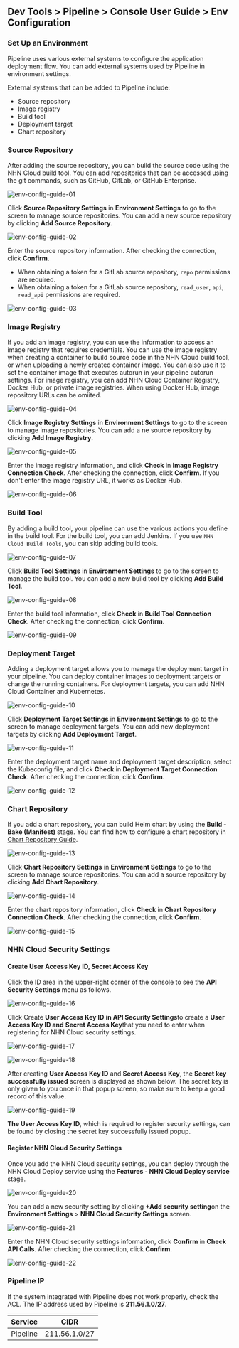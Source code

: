 ## Dev Tools > Pipeline > Console User Guide > Env Configuration

### Set Up an Environment

Pipeline uses various external systems to configure the application deployment flow. You can add external systems used by Pipeline in environment settings.

External systems that can be added to Pipeline include:
- Source repository
- Image registry
- Build tool
- Deployment target
- Chart repository

### Source Repository

After adding the source repository, you can build the source code using the NHN Cloud build tool. You can add repositories that can be accessed using the git commands, such as GitHub, GitLab, or GitHub Enterprise.

![env-config-guide-01](http://static.toastoven.net/prod_pipeline/2023-03-28/env-config-guide-01.png)

Click **Source Repository Settings** in **Environment Settings** to go to the screen to manage source repositories. You can add a new source repository by clicking **Add Source Repository**.

![env-config-guide-02](http://static.toastoven.net/prod_pipeline/2023-03-28/env-config-guide-02.png)

Enter the source repository information. After checking the connection, click **Confirm**.
- When obtaining a token for a GitLab source repository, `repo` permissions are required.
- When obtaining a token for a GitLab source repository, `read_user`, `api`, `read_api` permissions are required.

![env-config-guide-03](http://static.toastoven.net/prod_pipeline/2023-03-28/env-config-guide-03.png)

### Image Registry

If you add an image registry, you can use the information to access an image registry that requires credentials. You can use the image registry when creating a container to build source code in the NHN Cloud build tool, or when uploading a newly created container image. You can also use it to set the container image that executes autorun in your pipeline autorun settings. For image registry, you can add NHN Cloud Container Registry, Docker Hub, or private image registries. When using Docker Hub, image repository URLs can be omiited.

![env-config-guide-04](http://static.toastoven.net/prod_pipeline/2023-03-28/env-config-guide-04.png)

Click **Image Registry Settings** in **Environment Settings** to go to the screen to manage image repositories. You can add a ne source repository by clicking **Add Image Registry**.

![env-config-guide-05](http://static.toastoven.net/prod_pipeline/2023-03-28/env-config-guide-05.png)

Enter the image registry information, and click **Check** in **Image Registry Connection Check**. After checking the connection, click **Confirm**. If you don't enter the image registry URL, it works as Docker Hub.

![env-config-guide-06](http://static.toastoven.net/prod_pipeline/2023-03-28/env-config-guide-06.png)

### Build Tool

By adding a build tool, your pipeline can use the various actions you define in the build tool. For the build tool, you can add Jenkins. If you use `NHN Cloud Build Tools`, you can skip adding build tools.

![env-config-guide-07](http://static.toastoven.net/prod_pipeline/2023-03-28/env-config-guide-07.png)

Click **Build Tool Settings** in **Environment Settings** to go to the screen to manage the build tool. You can add a new build tool by clicking **Add Build Tool**.

![env-config-guide-08](http://static.toastoven.net/prod_pipeline/2023-03-28/env-config-guide-08.png)

Enter the build tool information, click **Check** in **Build Tool Connection Check**. After checking the connection, click **Confirm**.

![env-config-guide-09](http://static.toastoven.net/prod_pipeline/2023-03-28/env-config-guide-09.png)

### Deployment Target

Adding a deployment target allows you to manage the deployment target in your pipeline. You can deploy container images to deployment targets or change the running containers. For deployment targets, you can add NHN Cloud Container and Kubernetes.

![env-config-guide-10](http://static.toastoven.net/prod_pipeline/2023-03-28/env-config-guide-10.png)

Click **Deployment Target Settings** in **Environment Settings** to go to the screen to manage deployment targets. You can add new deployment targets by clicking **Add Deployment Target**.

![env-config-guide-11](http://static.toastoven.net/prod_pipeline/2023-03-28/env-config-guide-11.png)

Enter the deployment target name and deployment target description, select the Kubeconfig file, and click **Check** in **Deployment Target Connection Check**. After checking the connection, click **Confirm**.

![env-config-guide-12](http://static.toastoven.net/prod_pipeline/2023-03-28/env-config-guide-12.png)

### Chart Repository

If you add a chart repository, you can build Helm chart by using the **Build - Bake (Manifest)** stage. You can find how to configure a chart repository in [Chart Repository Guide](https://helm.sh/docs/topics/chart_repository/).

![env-config-guide-13](http://static.toastoven.net/prod_pipeline/2023-03-28/env-config-guide-13.png)

Click **Chart Repository Settings** in **Environment Settings** to go to the screen to manage source repositories. You can add a source repository by clicking **Add Chart Repository**.

![env-config-guide-14](http://static.toastoven.net/prod_pipeline/2023-03-28/env-config-guide-14.png)

Enter the chart repository information, click **Check** in **Chart Repository Connection Check**. After checking the connection, click **Confirm**.

![env-config-guide-15](http://static.toastoven.net/prod_pipeline/2023-03-28/env-config-guide-15.png)

### NHN Cloud Security Settings

#### Create User Access Key ID, Secret Access Key

Click the ID area in the upper-right corner of the console to see the **API Security Settings** menu as follows.

![env-config-guide-16](https://kr1-api-object-storage.nhncloudservice.com/v1/AUTH_2acdfabf4efe4efc8a04c00b348110c9/cdn_origin/prod_pipeline/2023-12-19/env-config-guide-16.png)

Click Create **User Access Key ID** **in API Security Settings**to create a **User Access Key ID and** **Secret Access Key**that you need to enter when registering for NHN Cloud security settings.

![env-config-guide-17](https://kr1-api-object-storage.nhncloudservice.com/v1/AUTH_2acdfabf4efe4efc8a04c00b348110c9/cdn_origin/prod_pipeline/2023-12-19/env-config-guide-17.png)

![env-config-guide-18](https://kr1-api-object-storage.nhncloudservice.com/v1/AUTH_2acdfabf4efe4efc8a04c00b348110c9/cdn_origin/prod_pipeline/2023-12-19/env-config-guide-18.png)

After creating **User Access Key ID** and **Secret Access Key**, the **Secret key successfully issued** screen is displayed as shown below. The secret key is only given to you once in that popup screen, so make sure to keep a good record of this value.

![env-config-guide-19](https://kr1-api-object-storage.nhncloudservice.com/v1/AUTH_2acdfabf4efe4efc8a04c00b348110c9/cdn_origin/prod_pipeline/2023-12-19/env-config-guide-19.png)

**The User Access Key ID**, which is required to register security settings, can be found by closing the secret key successfully issued popup.

#### Register NHN Cloud Security Settings
Once you add the NHN Cloud security settings, you can deploy through the NHN Cloud Deploy service using the **Features - NHN Cloud Deploy service** stage.

![env-config-guide-20](https://kr1-api-object-storage.nhncloudservice.com/v1/AUTH_2acdfabf4efe4efc8a04c00b348110c9/cdn_origin/prod_pipeline/2023-12-19/env-config-guide-20.png)

You can add a new security setting by clicking **+Add security setting**on the **Environment Settings** > **NHN Cloud Security Settings** screen.

![env-config-guide-21](https://kr1-api-object-storage.nhncloudservice.com/v1/AUTH_2acdfabf4efe4efc8a04c00b348110c9/cdn_origin/prod_pipeline/2023-12-19/env-config-guide-21.png)

Enter the NHN Cloud security settings information, click **Confirm** in **Check API Calls**. After checking the connection, click **Confirm**.

![env-config-guide-22](https://kr1-api-object-storage.nhncloudservice.com/v1/AUTH_2acdfabf4efe4efc8a04c00b348110c9/cdn_origin/prod_pipeline/2023-12-19/env-config-guide-22.png)

### Pipeline IP
If the system integrated with Pipeline does not work properly, check the ACL. The IP address used by Pipeline is **211.56.1.0/27**.

| Service | CIDR |
|---|---|
| Pipeline | 211.56.1.0/27 |
